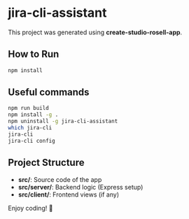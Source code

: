# jira-cli-assistant

  This project was generated using **create-studio-rosell-app**.

  ## How to Run

  ```bash
  npm install
  ```
  ## Useful commands

  ```bash
  npm run build
  npm install -g .
  npm uninstall -g jira-cli-assistant
  which jira-cli
  jira-cli
  jira-cli config

  ```

  ## Project Structure

  - **src/**: Source code of the app
  - **src/server/**: Backend logic (Express setup)
  - **src/client/**: Frontend views (if any)

  Enjoy coding! 🎉